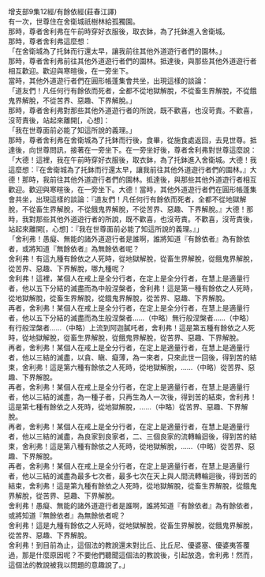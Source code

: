 增支部9集12經/有餘依經(莊春江譯)  
有一次，世尊住在舍衛城祇樹林給孤獨園。  
那時，尊者舍利弗在午前時穿好衣服後，取衣鉢，為了托鉢進入舍衛城。  
那時，尊者舍利弗這麼想：  
「在舍衛城為了托鉢而行還太早，讓我前往其他外道遊行者們的園林。」  
那時，尊者舍利弗前往其他外道遊行者們的園林。抵達後，與那些其他外道遊行者相互歡迎。歡迎與寒暄後，在一旁坐下。  
當時，其他外道遊行者們在圓形帳蓬集會共坐，出現這樣的談論：  
「道友們！凡任何行有餘依而死者，全都不從地獄解脫，不從畜生界解脫，不從餓鬼界解脫，不從苦界、惡趣、下界解脫。」  
那時，尊者舍利弗對那些其他外道遊行者的所說，既不歡喜，也沒苛責。不歡喜，沒苛責後，站起來離開[，心想]：  
「我在世尊面前必能了知這所說的義理。」  
那時，尊者舍利弗在舍衛城為了托鉢而行後，食畢，從施食處返回，去見世尊。抵達後，向世尊問訊，接著在一旁坐下。在一旁坐好後，尊者舍利弗對世尊這麼說：  
「大德！這裡，我在午前時穿好衣服後，取衣鉢，為了托鉢進入舍衛城。大德！我這麼想：『在舍衛城為了托鉢而行還太早，讓我前往其他外道遊行者們的園林。』大德！那時，我前往其他外道遊行者們的園林。抵達後，與那些其他外道遊行者相互歡迎。歡迎與寒暄後，在一旁坐下。大德！當時，其他外道遊行者們在圓形帳蓬集會共坐，出現這樣的談論：『道友們！凡任何行有餘依而死者，全都不從地獄解脫，不從畜生界解脫，不從餓鬼界解脫，不從苦界、惡趣、下界解脫。』大德！那時，我對那些其他外道遊行者的所說，既不歡喜，也沒苛責。不歡喜，沒苛責後，站起來離開[，心想]：『我在世尊面前必能了知這所說的義理。』」  
「舍利弗！愚癡、無能的諸外道遊行者是誰啊，誰將知道『有餘依者』為有餘依者，或將知道『無餘依者』為無餘依者呢？  
舍利弗！有這九種有餘依之人死時，從地獄解脫，從畜生界解脫，從餓鬼界解脫，從苦界、惡趣、下界解脫，哪九種呢？  
舍利弗！這裡，某個人在戒上是全分行者，在定上是全分行者，在慧上是適量行者，他以五下分結的滅盡而為中般涅槃者，舍利弗！這是第一種有餘依之人死時，從地獄解脫，從畜生界解脫，從餓鬼界解脫，從苦界、惡趣、下界解脫。  
再者，舍利弗！某個人在戒上是全分行者，在定上是全分行者，在慧上是適量行者，他以五下分結的滅盡而為生般涅槃者……（中略）無行般涅槃者……（中略）有行般涅槃者……（中略）上流到阿迦膩吒者，舍利弗！這是第五種有餘依之人死時，從地獄解脫，從畜生界解脫，從餓鬼界解脫，從苦界、惡趣、下界解脫。  
再者，舍利弗！某個人在戒上是全分行者，在定上是適量行者，在慧上是適量行者，他以三結的滅盡，以貪、瞋、癡薄，為一來者，只來此世一回後，得到苦的結束，舍利弗！這是第六種有餘依之人死時，從地獄解脫，……（中略）從苦界、惡趣、下界解脫。  
再者，舍利弗！某個人在戒上是全分行者，在定上是適量行者，在慧上是適量行者，他以三結的滅盡，為一種子者，只再生為人一次後，得到苦的結束，舍利弗！這是第七種有餘依之人死時，從地獄解脫，……（中略）從苦界、惡趣、下界解脫。  
再者，舍利弗！某個人在戒上是全分行者，在定上是適量行者，在慧上是適量行者，他以三結的滅盡，為良家到良家者，二、三個良家的流轉輪迴後，得到苦的結束，舍利弗！這是第八種有餘依之人死時，從地獄解脫，……（中略）從苦界、惡趣、下界解脫。  
再者，舍利弗！某個人在戒上是全分行者，在定上是適量行者，在慧上是適量行者，他以三結的滅盡為最多七次者，最多七次在天上與人間流轉輪迴後，得到苦的結束，舍利弗！這是第九種有餘依之人死時，從地獄解脫，從畜生界解脫，從餓鬼界解脫，從苦界、惡趣、下界解脫。  
舍利弗！愚癡、無能的諸外道遊行者是誰啊，誰將知道『有餘依者』為有餘依者，或將知道『無餘依者』為無餘依者呢？  
舍利弗！這是九種有餘依之人死時，從地獄解脫，從畜生界解脫，從餓鬼界解脫，從苦界、惡趣、下界解脫。  
舍利弗！到目前為止，這個法的教說還未對比丘、比丘尼、優婆塞、優婆夷答覆過，那是什麼原因呢？不要他們聽聞這個法的教說後，引起放逸，舍利弗！然而，這個法的教說被我以問題的意趣說了。」  
  
  

